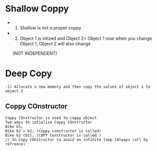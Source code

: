 # Shallow Coppy 
- 1) Shallow is not a proper coppy
- 2) Object 1 is intized and 
    Object 2= Object 1
    now when you change Object 1, 
    Object 2 will also change 

    (NOT INDEPENDENT)

# Deep Copy 
    -1) Allocate a new memory and then copy the values of object 1 to object 2


## Coppy COnstructor 
    Coppy COnstructor is used to coppy object 
    Two ways to intialize Coppy COnstructor 
    Bike b1;
    Bike b2 = b1; (Coppy constructor is called) 
    Bike b2 (b1); (COPY Constructor is called )
    // In Copy COnstructor to avoid an infinite loop (Always call by refrence)
